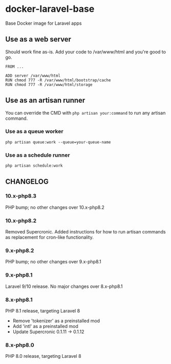 # docker-laravel-base
Base Docker image for Laravel apps

## Use as a web server
Should work fine as-is.  Add your code to /var/www/html and you're good to go.
```
FROM ...

ADD server /var/www/html
RUN chmod 777 -R /var/www/html/bootstrap/cache
RUN chmod 777 -R /var/www/html/storage
```

## Use as an artisan runner
You can override the CMD with `php artisan your:command` to run any artisan command.
### Use as a queue worker
`php artisan queue:work --queue=your-queue-name`
### Use as a schedule runner
`php artisan schedule:work`


## CHANGELOG

### 10.x-php8.3
PHP bump; no other changes over 10.x-php8.2

### 10.x-php8.2
Removed Supercronic.  Added instructions for how to run artisan commands as replacement for cron-like functionality.

### 9.x-php8.2
PHP bump; no other changes over 9.x-php8.1

### 9.x-php8.1
Laravel 9/10 release.  No major changes over 8.x-php8.1

### 8.x-php8.1
PHP 8.1 release, targeting Laravel 8
* Remove 'tokenizer' as a preinstalled mod
* Add 'intl' as a preinstalled mod
* Update Supercronic 0.1.11 -> 0.1.12

### 8.x-php8.0
PHP 8.0 release, targeting Laravel 8
